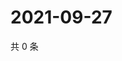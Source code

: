 # 2021-09-27

共 0 条

<!-- BEGIN WEIBO -->
<!-- 最后更新时间 Mon Sep 27 2021 12:17:37 GMT+0800 (China Standard Time) -->

<!-- END WEIBO -->
